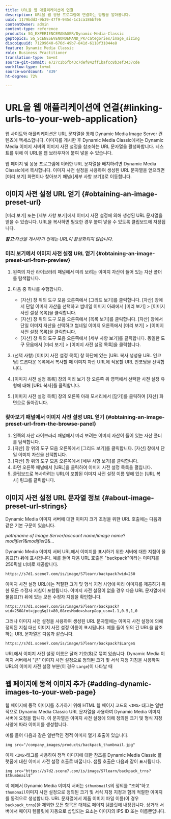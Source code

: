 ```yaml
---
title: URL을 웹 애플리케이션에 연결
description: URL을 웹 응용 프로그램에 연결하는 방법을 알아봅니다.
uuid: 1179bdd3-9b39-47f9-945d-1c1ca186bf96
contentOwner: admin
content-type: reference
products: SG_EXPERIENCEMANAGER/Dynamic-Media-Classic
geptopics: SG_SCENESEVENONDEMAND_PK/categories/image_sizing
discoiquuid: 71299640-676d-49b7-841d-6118f31044e8
feature: Dynamic Media Classic
role: Business Practitioner
translation-type: tm+mt
source-git-commit: e727c1b5fb43c7def842ff1bafcc8b3ef3437cde
workflow-type: tm+mt
source-wordcount: '839'
ht-degree: 72%

---
```



# URL을 웹 애플리케이션에 연결{#linking-urls-to-your-web-application}

웹 사이트와 애플리케이션은 URL 문자열을 통해 Dynamic Media Image Server 컨텐츠에 액세스합니다. 이미지를 게시한 후 Dynamic Media Classic에서는 Dynamic Media 이미지 서버의 이미지 사전 설정을 참조하는 URL 문자열을 활성화합니다. 테스트를 위해 이 URL을 웹 브라우저에 붙여 넣을 수 있습니다.

웹 페이지 및 응용 프로그램에 이러한 URL 문자열을 배치하려면 Dynamic Media Classic에서 복사합니다. 이미지 사전 설정을 사용하여 생성된 URL 문자열을 얻으려면 [미리 보기] 화면이나 찾아보기 패널([세부 사항 보기])로 이동합니다.

## 이미지 사전 설정 URL 얻기 {#obtaining-an-image-preset-url}

[미리 보기] 또는 [세부 사항 보기]에서 이미지 사전 설정에 의해 생성된 URL 문자열을 얻을 수 있습니다. URL을 복사하면 필요한 경우 붙여 넣을 수 있도록 클립보드에 저장됩니다.

***참고&#x200B;**:자산을 게시하기 전에는 URL이 활성화되지 않습니다.*

### 미리 보기에서 이미지 사전 설정 URL 얻기 {#obtaining-an-image-preset-url-from-preview}

1. 왼쪽의 자산 라이브러리 패널에서 미리 보려는 이미지 자산이 들어 있는 자산 폴더를 탐색합니다.
1. 다음 중 하나를 수행합니다.

   * [자산] 창 위의 도구 모음 오른쪽에서 [그리드 보기]를 클릭합니다. [자산] 창에서 단일 이미지 자산을 선택하고 썸네일 이미지 아래에서 [미리 보기] > [이미지 사전 설정 목록]을 클릭합니다.
   * [자산] 창 위의 도구 모음 오른쪽에서 [목록 보기]를 클릭합니다. [자산] 창에서 단일 이미지 자산을 선택하고 썸네일 이미지 오른쪽에서 [미리 보기] > [이미지 사전 설정 목록]을 클릭합니다.
   * [자산] 창 위의 도구 모음 오른쪽에서 [세부 사항 보기]를 클릭합니다. 동일한 도구 모음에서 [미리 보기] > [이미지 사전 설정 목록]을 클릭합니다.

1. (선택 사항) [이미지 사전 설정 목록] 창 하단에 있는 [URL 복사 생성용 URL 인코딩] 드롭다운 목록에서 복사할 때 이미지 자산 URL에 적용할 URL 인코딩을 선택합니다.
1. [이미지 사전 설정 목록] 창의 미리 보기 창 오른쪽 위 영역에서 선택한 사전 설정 유형에 대해 [URL 복사]를 클릭합니다.
1. [이미지 사전 설정 목록] 창의 오른쪽 아래 모서리에서 [닫기]를 클릭하여 [자산] 화면으로 돌아갑니다.

### 찾아보기 패널에서 이미지 사전 설정 URL 얻기  {#obtaining-an-image-preset-url-from-the-browse-panel}

1. 왼쪽의 자산 라이브러리 패널에서 미리 보려는 이미지 자산이 들어 있는 자산 폴더를 탐색합니다.
1. [자산] 창 위의 도구 모음 오른쪽에서 [그리드 보기]를 클릭합니다. [자산] 창에서 단일 이미지 자산을 선택합니다.
1. [자산] 창 위의 도구 모음 오른쪽에서 [세부 사항 보기]를 클릭합니다.
1. 화면 오른쪽 패널에서 [URL]을 클릭하여 이미지 사전 설정 목록을 펼칩니다.
1. 클립보드로 복사하려는 URL이 포함된 이미지 사전 설정 이름 옆에 있는 [URL 복사] 링크를 클릭합니다.

## 이미지 사전 설정 URL 문자열 정보  {#about-image-preset-url-strings}

Dynamic Media 이미지 서버에 대한 이미지 크기 조정을 위한 URL 호출에는 다음과 같은 기본 구문이 있습니다.

*path*/*name of Image Server*/*account name*/*image name*?*modifier1*&amp;*modifier2*&amp;...

Dynamic Media 이미지 서버 URL에서 이미지를 표시하기 위한 서버에 대한 지침이 물음표(?) 뒤에 표시됩니다. 예를 들어 다음 URL 호출은 &quot;backpack&quot;이라는 이미지를 250픽셀 너비로 제공합니다.

```as3
https://s7d1.scene7.com/is/image/S7learn/backpack?wid=250
```

이미지 사전 설정 URL에는 적절한 크기 및 형식 지정 사양에 따라 이미지를 제공하기 위한 모든 수정자 지침이 포함됩니다. 이미지 사전 설정이 없을 경우 다음 URL 문자열에서 물음표(?) 뒤에 있는 모든 수정자 지침을 확인합니다.

```as3
https://s7d1.scene7.com/is/image/S7learn/backpack?wid=250&fmt=jpeg&qlt=80,0&resMode=sharp&op_usm=1.1,0.5,1,0
```

그러나 이미지 사전 설정을 사용하여 생성된 URL 문자열에는 이미지 사전 설정에 의해 정의된 지침 대신 이미지 사전 설정 이름이 표시됩니다. 예를 들어 위의 긴 URL을 참조하는 URL 문자열은 다음과 같습니다.

```as3
https://s7d1.scene7.com/is/image/S7learn/backpack?$Large$
```

URL에서 이미지 사전 설정 이름은 달러 기호($)로 묶여 있습니다. Dynamic Media 이미지 서버에서 &quot;큰&quot; 이미지 사전 설정으로 정의된 크기 및 서식 지정 지침을 사용하여 URL의 이미지 사전 설정 부분(이 경우 `Large`)이 나타날 때

## 웹 페이지에 동적 이미지 추가 {#adding-dynamic-images-to-your-web-page}

웹 페이지에 동적 이미지를 추가하기 위해 HTML 웹 페이지 코드의 `<IMG>` 태그는 일반적으로 Dynamic Media Classic URL 문자열을 사용하여 Dynamic Media 이미지 서버에 요청을 합니다. 이 문자열은 이미지 사전 설정에 의해 정의된 크기 및 형식 지정 사양에 따라 이미지를 생성합니다.

예를 들어 다음과 같은 일반적인 정적 이미지 열기 호출이 있습니다.

```as3
img src="/company_images/products/backpack_thumbnail.jpg"
```

이제 `<IMG>`태그를 사용하여 정적 이미지에 대한 참조를 Dynamic Media Classic 플랫폼에 대한 이미지 사전 설정 호출로 바꿉니다. 샘플 호출은 다음과 같이 표시됩니다.

```as3
img src="https://s7d2.scene7.com/is/image/S7learn/backpack_trns?$thumbnail$”
```

이 예에서 Dynamic Media 이미지 서버는 `$thumbnail$`의 정의를 &quot;조회&quot;하고 `thumbnail`이미지 사전 설정으로 정의된 크기 및 서식 지정 지정과 함께 적절한 이미지를 동적으로 생성합니다. URL 문자열에서 제품 이미지 파일 이름(이 경우 `backpack_trns`)을 제외한 모든 항목은 대체로 페이지 템플릿에 내장됩니다. 상거래 서버에서 페이지 템플릿에 자동으로 삽입되는 요소는 이미지의 IPS ID 또는 이름뿐입니다.

